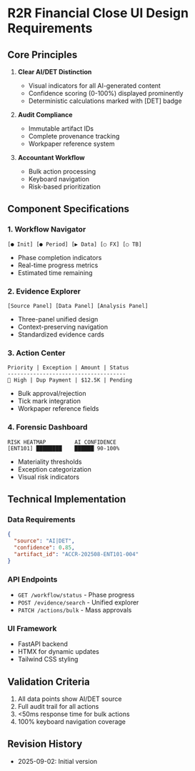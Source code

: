 # R2R Financial Close UI Design Requirements

## Core Principles
1. **Clear AI/DET Distinction**
   - Visual indicators for all AI-generated content
   - Confidence scoring (0-100%) displayed prominently
   - Deterministic calculations marked with [DET] badge

2. **Audit Compliance**
   - Immutable artifact IDs
   - Complete provenance tracking
   - Workpaper reference system

3. **Accountant Workflow**
   - Bulk action processing
   - Keyboard navigation
   - Risk-based prioritization

## Component Specifications

### 1. Workflow Navigator
```
[● Init] [● Period] [▶ Data] [○ FX] [○ TB]
```
- Phase completion indicators
- Real-time progress metrics
- Estimated time remaining

### 2. Evidence Explorer
```
[Source Panel] [Data Panel] [Analysis Panel]
```
- Three-panel unified design
- Context-preserving navigation
- Standardized evidence cards

### 3. Action Center
```
Priority | Exception | Amount | Status
-------------------------------------
🔴 High | Dup Payment | $12.5K | Pending
```
- Bulk approval/rejection
- Tick mark integration
- Workpaper reference fields

### 4. Forensic Dashboard
```
RISK HEATMAP         AI CONFIDENCE
[ENT101] ████████    ██████ 90-100%
```
- Materiality thresholds
- Exception categorization
- Visual risk indicators

## Technical Implementation

### Data Requirements
```json
{
  "source": "AI|DET",
  "confidence": 0.85,
  "artifact_id": "ACCR-202508-ENT101-004"
}
```

### API Endpoints
- `GET /workflow/status` - Phase progress
- `POST /evidence/search` - Unified explorer
- `PATCH /actions/bulk` - Mass approvals

### UI Framework
- FastAPI backend
- HTMX for dynamic updates
- Tailwind CSS styling

## Validation Criteria
1. All data points show AI/DET source
2. Full audit trail for all actions
3. <50ms response time for bulk actions
4. 100% keyboard navigation coverage

## Revision History
- 2025-09-02: Initial version
